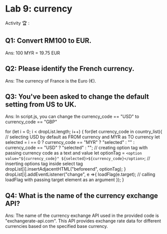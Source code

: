 # Lab 9: currency

Activity 🏆 :
## Q1: Convert RM100 to EUR.
Ans:
100 MYR = 19.75 EUR

## Q2: Please identify the French currency.
Ans:
The currency of France is the Euro (€).

## Q3: You've been asked to change the default setting from US to UK.
Ans:
In script.js, you can change the currency_code == "USD" to currency_code == "GBP"

for (let i = 0; i < dropList.length; i++) {
    for(let currency_code in country_list){
        // selecting USD by default as FROM currency and MYR as TO currency
        let selected = i == 0 ? currency_code == "MYR" ? "selected" : "" : currency_code == "USD" ? "selected" : "";
        // creating option tag with passing currency code as a text and value
        let optionTag = `<option value="${currency_code}" ${selected}>${currency_code}</option>`;
        // inserting options tag inside select tag
        dropList[i].insertAdjacentHTML("beforeend", optionTag);
    }
    dropList[i].addEventListener("change", e =>{
        loadFlag(e.target); // calling loadFlag with passing target element as an argument
    });
}

## Q4: What is the name of the currency exchange API?
Ans:
The name of the currency exchange API used in the provided code is "exchangerate-api.com". This API provides exchange rate data for different currencies based on the specified base currency.

<!--
            JavaScript adv: Lab 9
            Group:
            1. Name: ISMAIL BIN AMAN, Matrix No: SX211939ECJHF04, Github ID: oldpistol
            2. Name: SEPRIYANDI BIN AGUSR, Matrix No: SX211697ECRHF04, Github ID: sepz36
            3. Name: MUHAMMAD AZAM BIN AZMAN, Matrix No: SX211707ECRHF04, Github ID: Azamazman96
            4. Name: MUHAMMAD BADRUL AMIN BIN MASROL, Matrix No: SX220346ECJHS04, Github ID: badz20  
-->